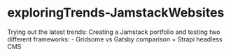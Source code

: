 # exploringTrends-JamstackWebsites
Trying out the latest trends: Creating a Jamstack portfolio and testing two different frameworks: - Gridsome vs Gatsby comparison +  Strapi headless CMS 
